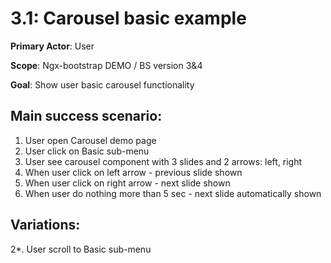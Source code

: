 3.1: Carousel basic example
===========================
**Primary Actor**: User

**Scope**: Ngx-bootstrap DEMO / BS version 3&4

**Goal**: Show user basic carousel functionality

Main success scenario:
----------------------
1. User open Carousel demo page
2. User click on Basic sub-menu
3. User see carousel component with 3 slides and 2 arrows: left, right
4. When user click on left arrow - previous slide shown
5. When user click on right arrow - next slide shown
6. When user do nothing more than 5 sec - next slide automatically shown

Variations:
-----------
2*. User scroll to Basic sub-menu
